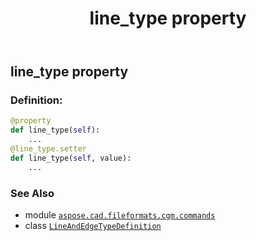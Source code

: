 ﻿---
title: line_type property
second_title: Aspose.CAD for Python via .NET API References
description: 
type: docs
weight: 100
url: /python-net/aspose.cad.fileformats.cgm.commands/lineandedgetypedefinition/line_type/
is_root: false
---

## line_type property

### Definition:
```python
@property
def line_type(self):
    ...
@line_type.setter
def line_type(self, value):
    ...
```

### See Also
* module [`aspose.cad.fileformats.cgm.commands`](../../)
* class [`LineAndEdgeTypeDefinition`](/cad/python-net/aspose.cad.fileformats.cgm.commands/lineandedgetypedefinition)
